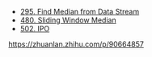 <!-- GFM-TOC -->
* [295. Find Median from Data Stream](https://github.com/yhx89757/CS-Notes/blob/master/notes/295.%20Find%20Median%20from%20Data%20Stream.md)
* [480. Sliding Window Median](https://github.com/yhx89757/CS-Notes/blob/master/notes/480.%20Sliding%20Window%20Median.md)
* [502. IPO](https://github.com/yhx89757/CS-Notes/tree/master/notes)
<!-- GFM-TOC -->


https://zhuanlan.zhihu.com/p/90664857
